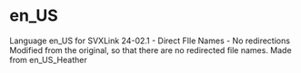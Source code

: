 # en_US
Language en_US for SVXLink 24-02.1 - Direct FIle Names - No redirections
Modified from the original, so that there are no redirected file names.
Made from en_US_Heather

